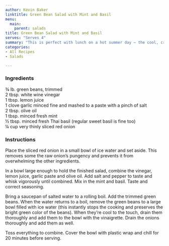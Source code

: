 ```yaml
---
author: Kevin Baker
linktitle: Green Bean Salad with Mint and Basil
menu:
  main:
    parent: salads
title: Green Bean Salad with Mint and Basil
serves: "Serves 4"
summary: "This is perfect with lunch on a hot summer day – the cool, crisp string beans and bright flavors of mint and basil are incredibly refreshing, and other than boiling a pot of water, there’s no cooking involved. "
categories:
- All Recipes
- Salads

---
```

### Ingredients

<div class="ingredient-list">

¾ lb. green beans, trimmed  
2 tbsp. white wine vinegar  
1 tbsp. lemon juice  
1 clove garlic minced fine and mashed to a paste with a pinch of salt  
2 tbsp. olive oil   
1 tbsp. minced fresh mint  
½ tbsp. minced fresh Thai basil (regular sweet basil is fine too)  
¼ cup very thinly sliced red onion   

</div>

### Instructions
Place the sliced red onion in a small bowl of ice water and set aside. This removes some the raw onion’s pungency and prevents it from overwhelming the other ingredients.

In a bowl large enough to hold the finished salad, combine the vinegar, lemon juice, garlic paste and olive oil. Add salt and pepper to taste and whisk vigorously until combined.  Mix in the mint and basil.  Taste and correct seasoning.

Bring a saucepan of salted water to a rolling boil. Add the trimmed green beans. When the water returns to a boil, remove the green beans to a large bowl filled with ice water (this instantly stops the cooking and preserves the bright green color of the beans).  When they’re cool to the touch, drain them thoroughly and add them to the bowl with the vinaigrette. Drain the onions thoroughly and add them as well.

Toss everything to combine. Cover the bowl with plastic wrap and chill for 20 minutes before serving.